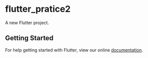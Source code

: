 # flutter_pratice2

A new Flutter project.

## Getting Started

For help getting started with Flutter, view our online
[documentation](https://flutter.io/).
